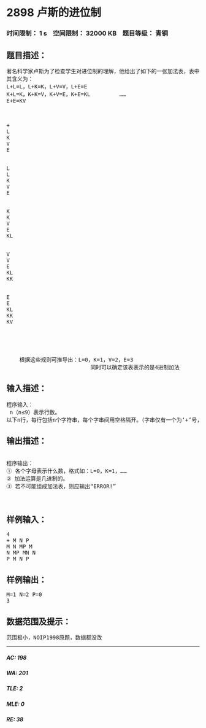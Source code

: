 # 2898 卢斯的进位制   
### 时间限制： 1 s&nbsp;&nbsp;&nbsp;&nbsp;空间限制： 32000 KB&nbsp;&nbsp;&nbsp;&nbsp;题目等级： 青铜  
## 题目描述：  

<pre>
著名科学家卢斯为了检查学生对进位制的理解，他给出了如下的一张加法表，表中的字母代表数字。 例如下图：                                                    
其含义为：
L+L=L，L+K=K，L+V=V，L+E=E
K+L=K，K+K=V，K+V=E，K+E=KL         ……
E+E=KV



+
L
K
V
E


L
L
K
V
E


K
K
V
E
KL


V
V
E
KL
KK


E
E
KL
KK
KV



 
 
    根据这些规则可推导出：L=0，K=1，V=2，E=3
                          同时可以确定该表表示的是4进制加法
</pre>
  
  
## 输入描述：  

<pre>
程序输入：
 n（n≤9）表示行数。
以下n行，每行包括n个字符串，每个字串间用空格隔开。（字串仅有一个为‘+’号，其它都由大写字母组成）
</pre>
  
  
## 输出描述：  

<pre>

程序输出：
① 各个字母表示什么数，格式如：L=0，K=1，……
② 加法运算是几进制的。
③ 若不可能组成加法表，则应输出“ERROR!”
 

</pre>
  
  
## 样例输入：  

<pre>
4  
+ M N P  
M N MP M  
N MP MN N  
P M N P
</pre>
  
  
## 样例输出：  

<pre>
M=1 N=2 P=0  
3
</pre>
  
  
## 数据范围及提示：  

<pre>
范围极小，NOIP1998原题，数据都没改
</pre>
  
  
***  

##### AC: 198  
##### WA: 201  
##### TLE: 2  
##### MLE: 0  
##### RE: 38  
